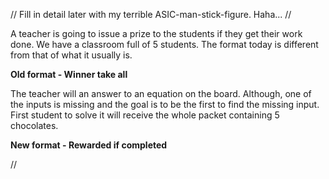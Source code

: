 // Fill in detail later with my terrible ASIC-man-stick-figure. Haha... //

A teacher is going to issue a prize to the students if they get their work done. We have a classroom full of 5 students. The format today is different from that of what it usually is.

**Old format - Winner take all**

The teacher will an answer to an equation on the board. Although, one of the inputs is missing and the goal is to be the first to find the missing input. First student to solve it will receive the whole packet containing 5 chocolates.

**New format - Rewarded if completed**

//
